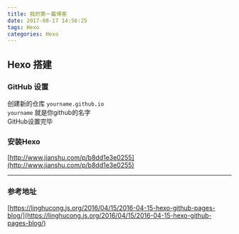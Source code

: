 ```yaml
---
title: 我的第一篇博客
date: 2017-08-17 14:56:25
tags: Hexo
categories: Hexo
---
```

## Hexo 搭建
### GitHub 设置
   创建新的仓库  `yourname.github.io`  
   `yourname` 就是你github的名字  
   GitHub设置完毕
### 安装Hexo
   [http://www.jianshu.com/p/b8dd1e3e0255](http://www.jianshu.com/p/b8dd1e3e0255)

--- 


### 参考地址
   [https://linghucong.js.org/2016/04/15/2016-04-15-hexo-github-pages-blog/](https://linghucong.js.org/2016/04/15/2016-04-15-hexo-github-pages-blog/)
